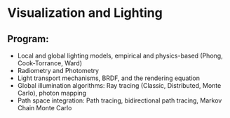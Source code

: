 # Visualization and Lighting

## Program:

* Local and global lighting models, empirical and physics-based (Phong, Cook-Torrance, Ward)
* Radiometry and Photometry
* Light transport mechanisms, BRDF, and the rendering equation
* Global illumination algorithms: Ray tracing (Classic, Distributed, Monte Carlo), photon mapping
* Path space integration: Path tracing, bidirectional path tracing, Markov Chain Monte Carlo